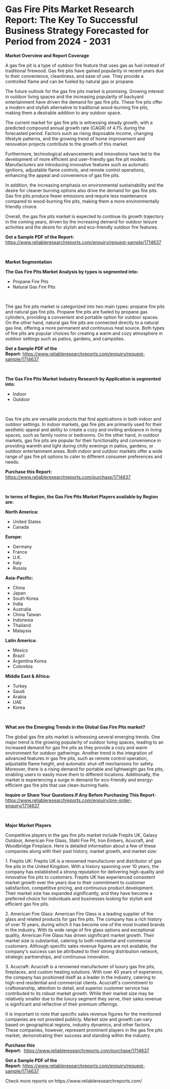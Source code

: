 <p><h1>Gas Fire Pits Market Research Report: The Key To Successful Business Strategy Forecasted for Period from 2024 - 2031</h1></p><p><strong>Market Overview and Report Coverage</strong></p>
<p><p>A gas fire pit is a type of outdoor fire feature that uses gas as fuel instead of traditional firewood. Gas fire pits have gained popularity in recent years due to their convenience, cleanliness, and ease of use. They provide a controlled flame and can be fueled by natural gas or propane.</p><p>The future outlook for the gas fire pits market is promising. Growing interest in outdoor living spaces and the increasing popularity of backyard entertainment have driven the demand for gas fire pits. These fire pits offer a modern and stylish alternative to traditional wood-burning fire pits, making them a desirable addition to any outdoor space.</p><p>The current market for gas fire pits is witnessing steady growth, with a predicted compound annual growth rate (CAGR) of 4.1% during the forecasted period. Factors such as rising disposable income, changing lifestyle patterns, and the growing trend of home improvement and renovation projects contribute to the growth of this market.</p><p>Furthermore, technological advancements and innovations have led to the development of more efficient and user-friendly gas fire pit models. Manufacturers are introducing innovative features such as automatic ignitions, adjustable flame controls, and remote control operations, enhancing the appeal and convenience of gas fire pits.</p><p>In addition, the increasing emphasis on environmental sustainability and the desire for cleaner burning options also drive the demand for gas fire pits. Gas fire pits produce fewer emissions and require less maintenance compared to wood-burning fire pits, making them a more environmentally friendly choice.</p><p>Overall, the gas fire pits market is expected to continue its growth trajectory in the coming years, driven by the increasing demand for outdoor leisure activities and the desire for stylish and eco-friendly outdoor fire features.</p></p>
<p><strong>Get a Sample PDF of the Report:</strong> <a href="https://www.reliableresearchreports.com/enquiry/request-sample/1714637">https://www.reliableresearchreports.com/enquiry/request-sample/1714637</a></p>
<p>&nbsp;</p>
<p><strong>Market Segmentation</strong></p>
<p><strong>The Gas Fire Pits Market Analysis by types is segmented into:</strong></p>
<p><ul><li>Propane Fire Pits</li><li>Natural Gas Fire Pits</li></ul></p>
<p>&nbsp;</p>
<p><p>The gas fire pits market is categorized into two main types: propane fire pits and natural gas fire pits. Propane fire pits are fueled by propane gas cylinders, providing a convenient and portable option for outdoor spaces. On the other hand, natural gas fire pits are connected directly to a natural gas line, offering a more permanent and continuous heat source. Both types of fire pits are popular choices for creating a warm and cozy atmosphere in outdoor settings such as patios, gardens, and campsites.</p></p>
<p><strong>Get a Sample PDF of the Report:</strong>&nbsp;<a href="https://www.reliableresearchreports.com/enquiry/request-sample/1714637">https://www.reliableresearchreports.com/enquiry/request-sample/1714637</a></p>
<p>&nbsp;</p>
<p><strong>The Gas Fire Pits Market Industry Research by Application is segmented into:</strong></p>
<p><ul><li>Indoor</li><li>Outdoor</li></ul></p>
<p>&nbsp;</p>
<p><p>Gas fire pits are versatile products that find applications in both indoor and outdoor settings. In indoor markets, gas fire pits are primarily used for their aesthetic appeal and ability to create a cozy and inviting ambiance in living spaces, such as family rooms or bedrooms. On the other hand, in outdoor markets, gas fire pits are popular for their functionality and convenience in providing warmth and light during chilly evenings in patios, gardens, or outdoor entertainment areas. Both indoor and outdoor markets offer a wide range of gas fire pit options to cater to different consumer preferences and needs.</p></p>
<p><strong>Purchase this Report:</strong>&nbsp; <a href="https://www.reliableresearchreports.com/purchase/1714637">https://www.reliableresearchreports.com/purchase/1714637</a></p>
<p>&nbsp;</p>
<p><strong>In terms of Region, the Gas Fire Pits Market Players available by Region are:</strong></p>
<p>
    <p> <strong> North America: </strong>
        <ul>
            <li>United States</li>
            <li>Canada</li>
        </ul>
        </p> 
    <p> <strong> Europe: </strong>
        <ul>
            <li>Germany</li>
            <li>France</li>
            <li>U.K.</li>
            <li>Italy</li>
            <li>Russia</li>
        </ul>
        </p> 
    <p> <strong> Asia-Pacific: </strong>
        <ul>
            <li>China</li>
            <li>Japan</li>
            <li>South Korea</li>
            <li>India</li>
            <li>Australia</li>
            <li>China Taiwan</li>
            <li>Indonesia</li>
            <li>Thailand</li>
            <li>Malaysia</li>
        </ul>
        </p> 
    <p> <strong> Latin America: </strong>
        <ul>
            <li>Mexico</li>
            <li>Brazil</li>
            <li>Argentina Korea</li>
            <li>Colombia</li>
        </ul>
        </p> 
    <p> <strong> Middle East & Africa: </strong>
        <ul>
            <li>Turkey</li>
            <li>Saudi</li>
            <li>Arabia</li>
            <li>UAE</li>
            <li>Korea</li>
        </ul>
    </p>
    </p>
<p>&nbsp;</p>
<p><strong>What are the Emerging Trends in the Global Gas Fire Pits market?</strong></p>
<p><p>The global gas fire pits market is witnessing several emerging trends. One major trend is the growing popularity of outdoor living spaces, leading to an increased demand for gas fire pits as they provide a cozy and warm environment for outdoor gatherings. Another trend is the integration of advanced features in gas fire pits, such as remote control operation, adjustable flame height, and automatic shut-off mechanisms for safety. Moreover, there is a rising demand for portable and lightweight gas fire pits, enabling users to easily move them to different locations. Additionally, the market is experiencing a surge in demand for eco-friendly and energy-efficient gas fire pits that use clean-burning fuels.</p></p>
<p><strong>Inquire or Share Your Questions If Any Before Purchasing This Report</strong>- <a href="https://www.reliableresearchreports.com/enquiry/pre-order-enquiry/1714637">https://www.reliableresearchreports.com/enquiry/pre-order-enquiry/1714637</a></p>
<p>&nbsp;</p>
<p><strong>Major Market Players</strong></p>
<p><p>Competitive players in the gas fire pits market include Frepits UK, Galaxy Outdoor, American Fire Glass, Stahl Fire Pit, Iron Embers, Acucraft, and Woodbridge Fireplace. Here is detailed information about a few of these companies along with their past history, market growth, and market size:</p><p>1. Frepits UK: Frepits UK is a renowned manufacturer and distributor of gas fire pits in the United Kingdom. With a history spanning over 10 years, the company has established a strong reputation for delivering high-quality and innovative fire pits to customers. Frepits UK has experienced consistent market growth over the years due to their commitment to customer satisfaction, competitive pricing, and continuous product development. Their market size has expanded significantly, and they have become a preferred choice for individuals and businesses looking for stylish and efficient gas fire pits.</p><p>2. American Fire Glass: American Fire Glass is a leading supplier of fire glass and related products for gas fire pits. The company has a rich history of over 15 years, during which it has become one of the most trusted brands in the industry. With its wide range of fire glass options and exceptional quality, American Fire Glass has driven significant market growth. Their market size is substantial, catering to both residential and commercial customers. Although specific sales revenue figures are not available, the company's success can be attributed to their strong distribution network, strategic partnerships, and continuous innovation.</p><p>3. Acucraft: Acucraft is a renowned manufacturer of luxury gas fire pits, fireplaces, and custom heating solutions. With over 40 years of experience, the company has positioned itself as a leader in the industry, catering to high-end residential and commercial clients. Acucraft's commitment to craftsmanship, attention to detail, and superior customer service has contributed to its robust market growth. While their market size may be relatively smaller due to the luxury segment they serve, their sales revenue is significant and reflective of their premium offerings.</p><p>It is important to note that specific sales revenue figures for the mentioned companies are not provided publicly. Market size and growth can vary based on geographical regions, industry dynamics, and other factors. These companies, however, represent prominent players in the gas fire pits market, demonstrating their success and standing within the industry.</p></p>
<p><strong>Purchase this Report:</strong>&nbsp;&nbsp;<a href="https://www.reliableresearchreports.com/purchase/1714637">https://www.reliableresearchreports.com/purchase/1714637</a></p>
<p></p>
<p><strong>Get a Sample PDF of the Report:</strong>&nbsp;<a href="https://www.reliableresearchreports.com/enquiry/request-sample/1714637">https://www.reliableresearchreports.com/enquiry/request-sample/1714637</a></p>
<p>Check more reports on https://www.reliableresearchreports.com/</p>